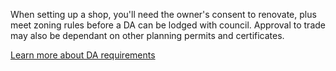 When setting up a shop, you'll need the owner's consent to renovate, plus meet zoning rules before a DA can be lodged with council. Approval to trade may also be dependant on other planning permits and certificates.

[Learn more about DA requirements](#)
